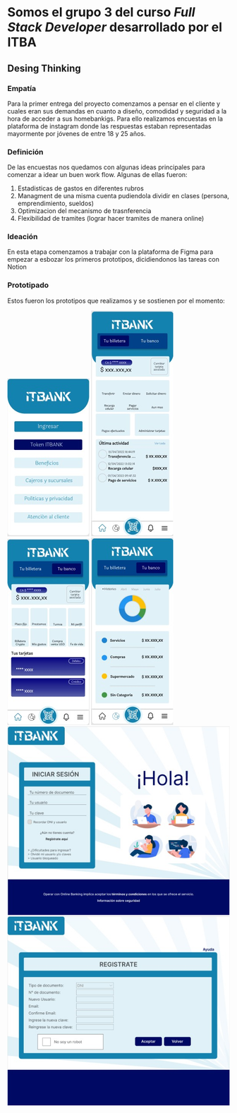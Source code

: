 # Somos el grupo 3 del curso *Full Stack Developer* desarrollado por el ITBA

## Desing Thinking

### Empatía 
Para la primer entrega del proyecto comenzamos a pensar en el cliente y cuales eran sus demandas en cuanto a diseño, comodidad y seguridad a la hora de acceder a sus homebankigs. Para ello realizamos encuestas en la plataforma de instagram donde las respuestas estaban representadas mayormente por jóvenes de entre 18 y 25 años.

### Definición
De las encuestas nos quedamos con algunas ideas principales para comenzar a idear un buen work flow. Algunas de ellas fueron:
1. Estadisticas de gastos en diferentes rubros
2. Managment de una misma cuenta pudiendola dividir en clases (persona, emprendimiento, sueldos)
3. Optimizacion del mecanismo de trasnferencia
4. Flexibilidad de tramites (lograr hacer tramites de manera online)

### Ideación
En esta etapa comenzamos a trabajar con la plataforma de Figma para empezar a esbozar los primeros prototipos, dicidiendonos las tareas con Notion

### Prototipado
Estos fueron los prototipos que realizamos y se sostienen por el momento:

<img src="assets/img/login itbank-mobile.jpg"> <img src="assets/img/tu billetera itbank-mobile.jpg"> <img src="assets/img/tu banco itbank-mobile.jpg"> <img src="assets/img/gastos itbank-mobile.jpg"> <img src="assets/img/log in itbank-desktop.jpg"> <img src="assets/img/sign up itbank-desktop.jpg">
